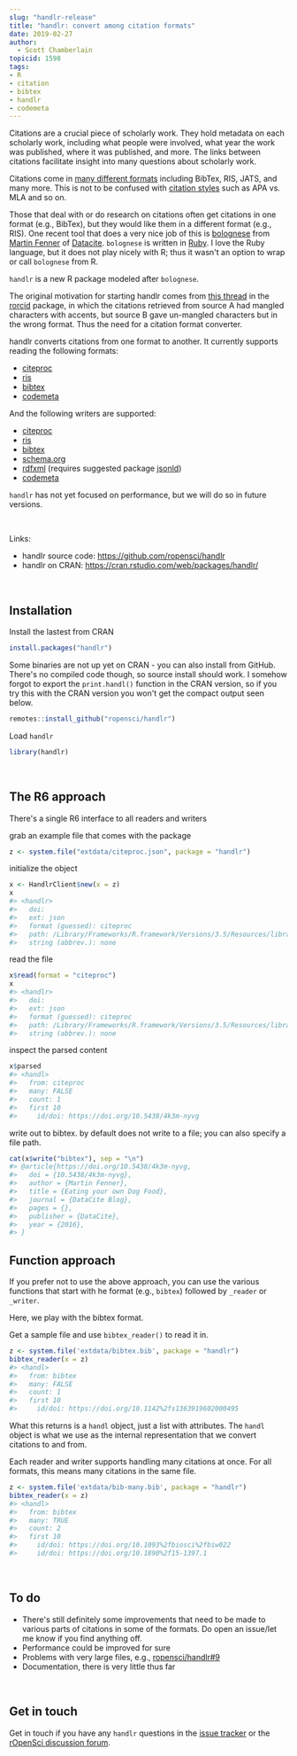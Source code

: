 ```yaml
---
slug: "handlr-release"
title: "handlr: convert among citation formats"
date: 2019-02-27
author:
  - Scott Chamberlain
topicid: 1598
tags:
- R
- citation
- bibtex
- handlr
- codemeta
---
```




Citations are a crucial piece of scholarly work. They hold metadata on each scholarly work, including what people were involved, what year the work was published, where it was published, and more. The links between citations facilitate insight into many questions about scholarly work.

Citations come in [many different formats](https://github.com/datacite/bolognese#features) including BibTex, RIS, JATS, and many more. This is not to be confused with [citation styles](https://citationstyles.org/) such as APA vs. MLA and so on.

Those that deal with or do research on citations often get citations in one format (e.g., BibTex), but they would like them in a different format (e.g., RIS). One recent tool that does a very nice job of this is [bolognese](https://github.com/datacite/bolognese) from [Martin Fenner](https://github.com/mfenner) of [Datacite](https://datacite.org/). `bolognese` is written in [Ruby](https://www.ruby-lang.org/en/). I love the Ruby language, but it does not play nicely with R; thus it wasn't an option to wrap or call `bolognese` from R.

`handlr` is a new R package modeled after `bolognese`. 

The original motivation for starting handlr comes from [this thread](https://github.com/ropensci/rorcid/issues/51) in the [rorcid][] package, in which the citations retrieved from source A had mangled characters with accents, but source B gave un-mangled characters but in the wrong format. Thus the need for a citation format converter.

handlr converts citations from one format to another. It currently supports reading the following formats:

- [citeproc][]
- [ris][]
- [bibtex][]
- [codemeta][]

And the following writers are supported:

- [citeproc][]
- [ris][]
- [bibtex][]
- [schema.org][]
- [rdfxml][] (requires suggested package [jsonld][])
- [codemeta][]

`handlr` has not yet focused on performance, but we will do so in future versions.

<br>

Links:

* handlr source code: <https://github.com/ropensci/handlr>
* handlr on CRAN: <https://cran.rstudio.com/web/packages/handlr/>


<br>

## Installation

Install the lastest from CRAN


```r
install.packages("handlr")
```

Some binaries are not up yet on CRAN - you can also install from GitHub.
There's no compiled code though, so source install should work.
I somehow forgot to export the `print.handl()` function in the CRAN version, so 
if you try this with the CRAN version you won't get the compact output seen below.


```r
remotes::install_github("ropensci/handlr")
```

Load `handlr`


```r
library(handlr)
```

<br>

## The R6 approach

There's a single R6 interface to all readers and writers

grab an example file that comes with the package


```r
z <- system.file("extdata/citeproc.json", package = "handlr")
```

initialize the object


```r
x <- HandlrClient$new(x = z)
x
#> <handlr> 
#>   doi: 
#>   ext: json
#>   format (guessed): citeproc
#>   path: /Library/Frameworks/R.framework/Versions/3.5/Resources/library/handlr/extdata/citeproc.json
#>   string (abbrev.): none
```

read the file


```r
x$read(format = "citeproc")
x
#> <handlr> 
#>   doi: 
#>   ext: json
#>   format (guessed): citeproc
#>   path: /Library/Frameworks/R.framework/Versions/3.5/Resources/library/handlr/extdata/citeproc.json
#>   string (abbrev.): none
```

inspect the parsed content


```r
x$parsed
#> <handl> 
#>   from: citeproc
#>   many: FALSE
#>   count: 1
#>   first 10 
#>     id/doi: https://doi.org/10.5438/4k3m-nyvg
```

write out to bibtex. by default does not write to a file; you can 
also specify a file path.


```r
cat(x$write("bibtex"), sep = "\n")
#> @article{https://doi.org/10.5438/4k3m-nyvg,
#>   doi = {10.5438/4k3m-nyvg},
#>   author = {Martin Fenner},
#>   title = {Eating your own Dog Food},
#>   journal = {DataCite Blog},
#>   pages = {},
#>   publisher = {DataCite},
#>   year = {2016},
#> }
```

## Function approach

If you prefer not to use the above approach, you can use the various
functions that start with he format (e.g., `bibtex`) followed by 
`_reader` or `_writer`.

Here, we play with the bibtex format. 

Get a sample file and use `bibtex_reader()` to read it in.


```r
z <- system.file('extdata/bibtex.bib', package = "handlr")
bibtex_reader(x = z)
#> <handl> 
#>   from: bibtex
#>   many: FALSE
#>   count: 1
#>   first 10 
#>     id/doi: https://doi.org/10.1142%2fs1363919602000495
```

What this returns is a `handl` object, just a list with attributes.
The `handl` object is what we use as the internal representation that we 
convert citations to and from.

Each reader and writer supports handling many citations at once. For all
formats, this means many citations in the same file. 


```r
z <- system.file('extdata/bib-many.bib', package = "handlr")
bibtex_reader(x = z)
#> <handl> 
#>   from: bibtex
#>   many: TRUE
#>   count: 2
#>   first 10 
#>     id/doi: https://doi.org/10.1093%2fbiosci%2fbiw022
#>     id/doi: https://doi.org/10.1890%2f15-1397.1
```

<br>

## To do

- There's still definitely some improvements that need to be made to various parts of citations in some of the formats. Do open an issue/let me know if you find anything off. 
- Performance could be improved for sure
- Problems with very large files, e.g., [ropensci/handlr#9](https://github.com/ropensci/handlr/issues/9)
- Documentation, there is very little thus far

<br>

## Get in touch

Get in touch if you have any `handlr` questions in the 
[issue tracker](https://github.com/ropensci/handlr/issues) or the 
[rOpenSci discussion forum](https://discuss.ropensci.org/).


[handlr]: https://github.com/ropensci/handlr
[jsonld]: https://github.com/ropensci/jsonld/
[codemeta]: https://codemeta.github.io/
[citeproc]: https://en.wikipedia.org/wiki/CiteProc
[ris]: https://en.wikipedia.org/wiki/RIS_(file_format)
[bibtex]: http://www.bibtex.org/
[schema.org]: https://schema.org/
[rdfxml]: https://en.wikipedia.org/wiki/RDF/XML
[rorcid]: https://github.com/ropensci/rorcid
